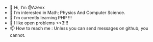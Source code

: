 - 👋 Hi, I’m @Azenx
- 👀 I’m interested in Math; Physics And Computer Science.
- 🌱 I’m currently learning PHP !!!
- 💞️ I like open problems <<3!!!
- 📫 How to reach me : Unless you can send messages on github, you cannot.

<!---
Azenx/Azenx is a ✨ special ✨ repository because its `README.md` (this file) appears on your GitHub profile.
You can click the Preview link to take a look at your changes.
--->
